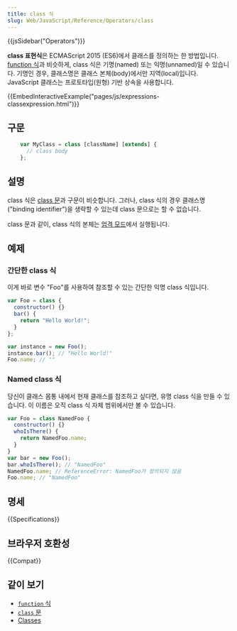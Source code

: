 ```yaml
---
title: class 식
slug: Web/JavaScript/Reference/Operators/class
---
```


{{jsSidebar("Operators")}}

**class 표현식**은 ECMAScript 2015 (ES6)에서 클래스를 정의하는 한 방법입니다. [function 식](/ko/docs/Web/JavaScript/Reference/Operators/function)과 비슷하게, class 식은 기명(named) 또는 익명(unnamed)일 수 있습니다. 기명인 경우, 클래스명은 클래스 본체(body)에서만 지역(local)입니다. JavaScript 클래스는 프로토타입(원형) 기반 상속을 사용합니다.

{{EmbedInteractiveExample("pages/js/expressions-classexpression.html")}}

## 구문

```js
    var MyClass = class [className] [extends] {
      // class body
    };
```

## 설명

class 식은 [class 문](/ko/docs/Web/JavaScript/Reference/Statements/class)과 구문이 비슷합니다. 그러나, class 식의 경우 클래스명("binding identifier")을 생략할 수 있는데 class 문으로는 할 수 없습니다.

class 문과 같이, class 식의 본체는 [엄격 모드](/ko/docs/Web/JavaScript/Reference/Strict_mode)에서 실행됩니다.

## 예제

### 간단한 class 식

이게 바로 변수 "Foo"를 사용하여 참조할 수 있는 간단한 익명 class 식입니다.

```js
var Foo = class {
  constructor() {}
  bar() {
    return "Hello World!";
  }
};

var instance = new Foo();
instance.bar(); // "Hello World!"
Foo.name; // ""
```

### Named class 식

당신이 클래스 몸통 내에서 현재 클래스를 참조하고 싶다면, 유명 class 식을 만들 수 있습니다. 이 이름은 오직 class 식 자체 범위에서만 볼 수 있습니다.

```js
var Foo = class NamedFoo {
  constructor() {}
  whoIsThere() {
    return NamedFoo.name;
  }
}
var bar = new Foo();
bar.whoIsThere(); // "NamedFoo"
NamedFoo.name; // ReferenceError: NamedFoo가 정의되지 않음
Foo.name; // "NamedFoo"
```

## 명세

{{Specifications}}

## 브라우저 호환성

{{Compat}}

## 같이 보기

- [`function` 식](/ko/docs/Web/JavaScript/Reference/Operators/function)
- [`class` 문](/ko/docs/Web/JavaScript/Reference/Statements/class)
- [Classes](/ko/docs/Web/JavaScript/Reference/Classes)
